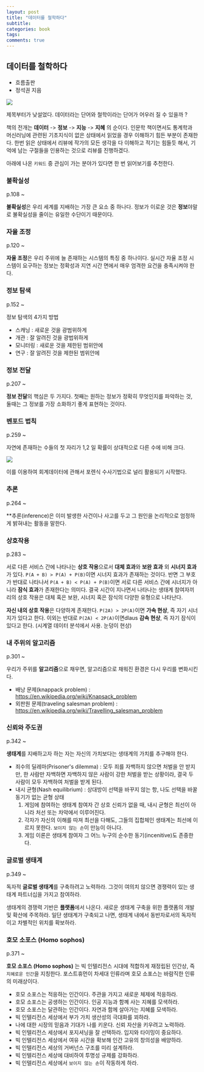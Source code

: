 ```yaml
---
layout: post
title: "데이터를 철학하다"
subtitle:  
categories: book
tags:  
comments: true
---
```


## 데이터를 철학하다
- 흐름출판
- 정석권 지음 

![](https://raw.githubusercontent.com/DevStarSJ/Study/master/Blog/Review/Books/image/data.philosophy.jpg)

제목부터가 낮설었다. 데이터라는 단어와 철학이라는 단어가 어우러 질 수 있을까 ?

책의 전개는 **데이터** -> **정보** -> **지능** -> **지혜** 의 순이다.
인문학 책이면서도 통계학과 머신러닝에 관련된 기초지식이 없은 상태에서 읽었을 경우 이해하기 힘든 부분이 존재한다.
한번 읽은 상태에서 리뷰에 작가의 모든 생각을 다 이해하고 적기는 힘들듯 해서, 기억에 남는 구절들을 인용하는 것으로 리뷰를 진행하겠다.  

아래에 나온 `키워드` 중 관심이 가는 분야가 있다면 한 번 읽어보기를 추천한다.

### 불확실성

p.108 ~  

**불확실성**은 우리 세계를 지배하는 가장 큰 요소 중 하나다. 정보가 이로운 것은 **정보**야말로 불확실성을 줄이는 유일한 수단이기 때문이다.  

### 자율 조정

p.120 ~

**자율 조정**은 우리 주위에 늘 존재하는 시스템의 특징 중 하나이다. 실시간 자율 조정 시스템이 요구하는 정보는 정확성과 지연 시간 면에서 매우 엄격한 요건을 충족시켜야 한다.

### 정보 탐색

p.152 ~

정보 탐색의 4가지 방법
- 스캐닝 : 새로운 것을 광범위하게
- 개관 : 잘 알려진 것을 광법위하게
- 모니터링 : 새로운 것을 제한된 범위안에
- 연구 : 잘 알려진 것을 제한된 범위안에

### 정보 전달

p.207 ~

**정보 전달**의 핵심은 두 가지다. 첫째는 원하는 정보가 정확히 무엇인지를 파악하는 것, 둘때는 그 정보를 가장 소화하기 좋게 표현하는 것이다.

### 벤포드 법칙

p.259 ~ 

자연에 존재하는 수들의 첫 자리가 1,2 일 확률이 상대적으로 다른 수에 비해 크다.

![](https://raw.githubusercontent.com/DevStarSJ/Study/master/Blog/Review/Books/image/benford.png)

이를 이용하여 회계데이터에 관해서 포렌식 수사기법으로 널리 활용되기 시작했다.

### 추론

p.264 ~

**추론(inference)은 이미 발생한 사건이나 사고를 두고 그 원인을 논리적으로 엄정하게 밝혀내는 활동을 말한다.

### 상호작용

p.283 ~

서로 다른 서비스 간에 나타나는 **상호 작용**으로서 **대체 효과**와 **보완 효과** 외 **시너지 효과**가 있다. `P(A + B) > P(A) + P(B)`이면 시너지 효과가 존재하는 것이다. 반면 그 부호가 반대로 나타나서 `P(A + B) < P(A) + P(B)`이면 서로 다른 서비스 간에 시너지가 아니라 **잠식 효과**가 존재한다는 의미다. 결국 시간이 지나면서 나타나는 생태계 참여자끼리의 상호 작용은 대체 혹은 보완, 시너지 혹은 잠식의 다양한 유형으로 나타난다.

**자신 내의 상호 작용**은 다양하게 존재한다. `P(2A) > 2P(A)`이면 **가속 현상**, 즉 자기 시너지가 있다고 한다. 이외는 반대로 `P(2A) < 2P(A)`이면dlaus **감속 현상**, 즉 자기 잠식이 있다고 한다. (시계열 데이터 분석에서 사용. 눈덩이 현상)

### 내 주위의 알고리즘

p.301 ~

우리가 주위를 **알고리즘**으로 채우면, 알고리즘으로 채워진 환경은 다시 우리를 변화시킨다.

- 배낭 문제(knappack problem) : <https://en.wikipedia.org/wiki/Knapsack_problem>
- 외판원 문제(traveling salesman problem) : <https://en.wikipedia.org/wiki/Travelling_salesman_problem>

### 신뢰와 주도권

p.342 ~

**생태계**를 지배하고자 하는 자는 자신의 가치보다는 생태계의 가치를 추구해야 한다.

- 죄수의 딜레마(Prisoner's dilemma) : 모두 죄를 자백하지 않으면 처벌을 안 받지만, 한 사람만 자백하면 자백하지 않은 사람이 강한 처벌을 받는 상황이라, 결국 두 사람이 모두 자백하여 처벌을 받게 된다.
- 내시 균형(Nash equilibrium) : 상대방이 선택을 바꾸지 않는 항, 나도 선택을 바꿀 동기가 없는 균형 상태
  1. 게임에 참여하는 생태계 참여자 간 상호 신뢰가 없을 때, 내시 균형은 최선이 아니라 처선 또는 차악에서 이루어진다.
  2. 각자가 자신의 이해를 따져 최선을 다해도, 그들의 집합체인 생태계는 최선에 이르지 못한다. `보이지 않는 손`이 만능이 아니다.
  3. 게임 이론은 생태계 참여자 그 어느 누구의 순수한 동기(incenitive)도 존중한다.

### 글로벌 생태계

p.349 ~

독자적 **글로벌 생태계**를 구축하려고 노력하라. 그것이 여의치 않으면 경쟁력이 있는 생태계 파트너십을 가지고 참여하라.

생태계의 경쟁력 기반은 **플랫폼**에서 나온다. 새로운 생태계 구축을 위한 플랫폼의 개발 및 확산에 주목하라. 일단 생태계가 구축되고 나면, 생태계 내에서 동반자로서의 독자적이고 차별적인 위치를 확보하라.

### 호모 소포스 (Homo sophos)

p.371 ~

**호모 소포스 (Homo sophos)** 는 빅 인텔리전스 시대에 적합하게 재정립된 인간상, 즉 `지혜로운 인간`을 지칭한다. 포스트휴먼이 차세대 인류라며 호모 소포스는 바람직한 인류의 미래상이다.

- 호모 소포스는 적응하는 인간이다. 주관을 가지고 새로운 체제에 적응하라.
- 호모 소포스는 공생하는 인간이다. 인공 지능과 함꼐 사는 지혜를 모색하라.
- 호모 소포스는 달관하는 인간이다. 자연과 함께 살아가는 지혜를 모색하라.
- 빅 인텔리전스 세상에서 부가 가치 생산성의 극대화를 꾀하라.
- 나에 대한 시장의 믿음과 기대가 나를 키운다. 신뢰 자산을 키우려고 노력하라.
- 빅 인텔리전스 세상에서 포지셔닝을 잘 선택하라. 입지와 타이밍이 중요하다.
- 빅 인텔리전스 세상에서 여유 시간을 확보해 인간 고유의 창의성을 배양하라.
- 빅 인텔리전스 세상의 거버넌스 구조를 미리 설계하라.
- 빅 인텔리전스 세상에 대비하여 투명성 규제를 강화하라.
- 빅 인텔리전스 세상에서 `보이지 않는 손`이 작동하게 하라.